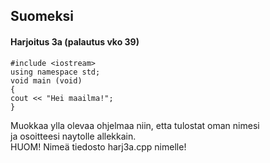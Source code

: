 ## Suomeksi
#### Harjoitus 3a (palautus vko 39)

```
#include <iostream>
using namespace std;
void main (void)
{
cout << "Hei maailma!";
}
```

Muokkaa ylla olevaa ohjelmaa niin, etta tulostat oman nimesi  
ja osoitteesi naytolle allekkain.  
HUOM! Nimeä tiedosto harj3a.cpp nimelle!  